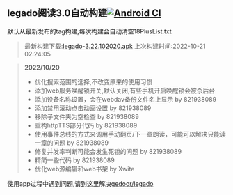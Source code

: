 ## legado阅读3.0自动构建[![Android CI](https://github.com/10bits/gedoor-Build/workflows/Android%20CI/badge.svg)](https://github.com/10bits/gedoor-Build/actions)

默认从最新发布的tag构建,每次构建会自动清空18PlusList.txt

> 最新构建下载:[legado-3.22.102020.apk](https://github.com/ligusx/gedoor-Build/releases/download/legado-3.22.102020/legado-3.22.102020.apk) 上次构建时间:2022-10-21 02:24:05
<!--start-->
> **2022/10/20**
> 
> * 优化搜索范围的选择,不改变原来的使用习惯
> * 添加web服务唤醒锁开关,默认关闭,有些手机开启唤醒锁会被杀后台
> * 添加设备名称设置，会在webdav备份文件名上显示 by 821938089
> * 添加禁用滚动点击动画设置 by 821938089
> * 移除子文件夹为空检查 by 821938089
> * 重构httpTTS部分代码 by 821938089
> * 使用事件总线的方式来调用手动翻页/下一章朗读，可能可以解决只能读一章的问题 by 821938089
> * 修复并发率判断可能会发生死锁的问题 by 821938089
> * 精简一些代码 by 821938089
> * 优化web源编辑和web书架 by Xwite
<!--end-->
  
使用app过程中遇到问题,请到这里解决[gedoor/legado](https://github.com/gedoor/legado/issues)

